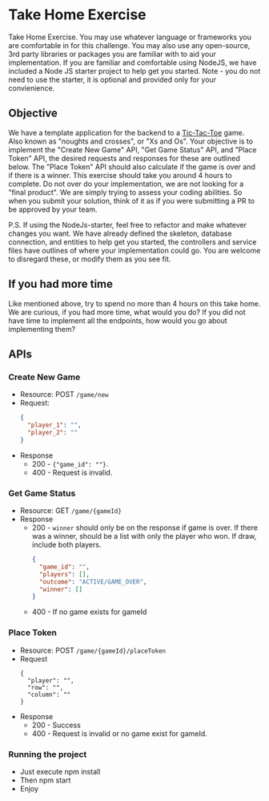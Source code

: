 # Take Home Exercise
Take Home Exercise. You may use whatever language or frameworks you are comfortable in for this challenge. You may also use any open-source, 3rd party libraries or packages you are familiar with to aid your implementation. If you are familiar and comfortable using NodeJS, we have included a Node JS starter project to help get you started. Note - you do not need to use the starter, it is optional and provided only for your convienience.

## Objective
We have a template application for the backend to a [Tic-Tac-Toe](https://en.wikipedia.org/wiki/Tic-tac-toe) game. Also known as "noughts and crosses", or "Xs and Os". Your objective is to implement the "Create New Game" API, "Get Game Status" API, and "Place Token" API, the desired requests and responses for these are outlined below. The "Place Token" API should also calculate if the game is over and if there is a winner. This exercise should take you around 4 hours to complete. Do not over do your implementation, we are not looking for a "final product". We are simply trying to assess your coding abilities. So when you submit your solution, think of it as if you were submitting a PR to be approved by your team.

P.S. If using the NodeJs-starter, feel free to refactor and make whatever changes you want. We have already defined the skeleton, database connection, and entities to help get you started, the controllers and service files have outlines of where your implementation could go. You are welcome to disregard these, or modify them as you see fit.

## If you had more time
Like mentioned above, try to spend no more than 4 hours on this take home. We are curious, if you had more time, what would you do? If you did not have time to implement all the endpoints, how would you go about implementing them?

## APIs

### Create New Game
- Resource: POST `/game/new`
- Request:
  ```json
  {
    "player_1": "",
    "player_2": ""
  }
  ```
- Response
    - 200 - `{"game_id": ""}`.
    - 400 - Request is invalid.

### Get Game Status
- Resource: GET `/game/{gameId}`
- Response
    - 200 - `winner` should only be on the response if game is over. If there was a winner, should be a list with only the player who won. If draw, include both players.
      ```json
      {
        "game_id": "",
        "players": [],
        "outcome": "ACTIVE/GAME_OVER",
        "winner": []
      }
      ```
    - 400 - If no game exists for gameId

### Place Token
- Resource: POST `/game/{gameId}/placeToken`
- Request
  ```json2
  {
    "player": "",
    "row": "",
    "column": ""
  }
  ```
- Response
    - 200 - Success
    - 400 - Request is invalid or no game exist for gameId.

### Running the project
- Just execute npm install
- Then npm start
- Enjoy
